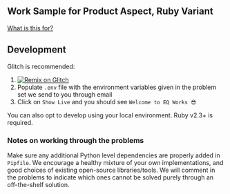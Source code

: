 Work Sample for Product Aspect, Ruby Variant
---

[What is this for?](https://github.com/EQWorks/work-samples#what-is-this)

## Development

Glitch is recommended:

1. [![Remix on Glitch](https://cdn.glitch.com/2703baf2-b643-4da7-ab91-7ee2a2d00b5b%2Fremix-button.svg)](https://glitch.com/edit/#!/import/github/EQWorks/ws-product-ruby)
2. Populate `.env` file with the environment variables given in the problem set we send to you through email
3. Click on `Show Live` and you should see `Welcome to EQ Works 😎`

You can also opt to develop using your local environment. Ruby v2.3+ is required.

### Notes on working through the problems

Make sure any additional Python level dependencies are properly added in `Pipfile`. We encourage a healthy mixture of your own implementations, and good choices of existing open-source libraries/tools. We will comment in the problems to indicate which ones cannot be solved purely through an off-the-shelf solution.
